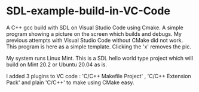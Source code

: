 # SDL-example-build-in-VC-Code
A C++ gcc build with SDL on Visual Studio Code using Cmake.  A simple program showing a picture on the screen which builds and debugs.  My previous attempts with Visual Studio Code without CMake did not work.  This program is here as a simple template.  Clicking the 'x' removes the pic.

My system runs Linux Mint.  This is a SDL hello world type project which will build on Mint 20.2 or Ubuntu 20.04 as is.  

I added 3 plugins to VC code : 'C/C++ Makefile Project' , 'C/C++ Extension Pack' and plain 'C/C++' to make using CMake easy.